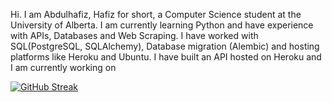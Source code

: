 Hi. I am Abdulhafiz, Hafiz for short, a Computer Science student at the University of Alberta. 
I am currently learning Python and have experience with APIs, Databases and Web Scraping.
I have worked with SQL(PostgreSQL, SQLAlchemy), Database migration (Alembic) and hosting platforms like Heroku and Ubuntu. I have built an API hosted on Heroku and I am currently working on




[![GitHub Streak](https://streak-stats.demolab.com?user=haaffiiizzz&theme=highcontrast&hide_border=true)](https://git.io/streak-stats)
